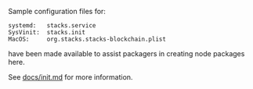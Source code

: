 Sample configuration files for:

```
systemd:   stacks.service
SysVinit:  stacks.init
MacOS:     org.stacks.stacks-blockchain.plist
```

have been made available to assist packagers in creating node packages here.

See [docs/init.md](../../docs/init.md) for more information.
